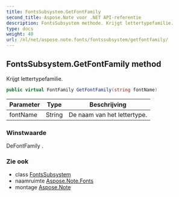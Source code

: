 ```yaml
---
title: FontsSubsystem.GetFontFamily
second_title: Aspose.Note voor .NET API-referentie
description: FontsSubsystem methode. Krijgt lettertypefamilie.
type: docs
weight: 40
url: /nl/net/aspose.note.fonts/fontssubsystem/getfontfamily/
---
```

## FontsSubsystem.GetFontFamily method

Krijgt lettertypefamilie.

```csharp
public virtual FontFamily GetFontFamily(string fontName)
```

| Parameter | Type | Beschrijving |
| --- | --- | --- |
| fontName | String | De naam van het lettertype. |

### Winstwaarde

DeFontFamily .

### Zie ook

* class [FontsSubsystem](../)
* naamruimte [Aspose.Note.Fonts](../../fontssubsystem/)
* montage [Aspose.Note](../../../)


